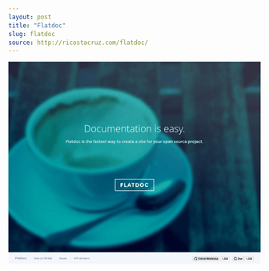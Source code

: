 ```yaml
---
layout: post
title: "Flatdoc"
slug: flatdoc
source: http://ricostacruz.com/flatdoc/
---
```


<img src="/screenshots/flatdoc.png">
